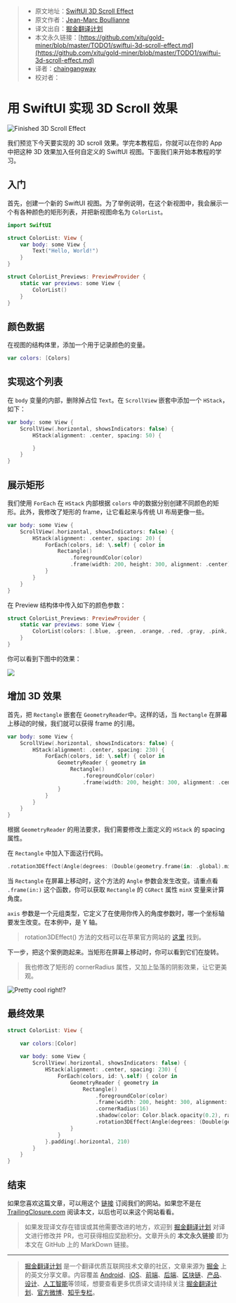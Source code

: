 > * 原文地址：[SwiftUI 3D Scroll Effect](https://levelup.gitconnected.com/swiftui-3d-scroll-effect-fa5310665738)
> * 原文作者：[Jean-Marc Boullianne](https://medium.com/@jboullianne)
> * 译文出自：[掘金翻译计划](https://github.com/xitu/gold-miner)
> * 本文永久链接：[https://github.com/xitu/gold-miner/blob/master/TODO1/swiftui-3d-scroll-effect.md](https://github.com/xitu/gold-miner/blob/master/TODO1/swiftui-3d-scroll-effect.md)
> * 译者：[chaingangway](https://github.com/chaingangway)
> * 校对者：

# 用 SwiftUI 实现 3D Scroll 效果

![Finished 3D Scroll Effect](https://cdn-images-1.medium.com/max/2000/0*pYnR4ym84WIZk3tf.gif)

我们预览下今天要实现的 3D scroll 效果。学完本教程后，你就可以在你的 App 中把这种 3D 效果加入任何自定义的 SwiftUI 视图。下面我们来开始本教程的学习。

## 入门

首先，创建一个新的 SwiftUI 视图。为了举例说明，在这个新视图中，我会展示一个有各种颜色的矩形列表，并把新视图命名为 `ColorList`。

```swift
import SwiftUI

struct ColorList: View {
    var body: some View {
        Text("Hello, World!")
    }
}

struct ColorList_Previews: PreviewProvider {
    static var previews: some View {
        ColorList()
    }
}
```

## 颜色数据

在视图的结构体里，添加一个用于记录颜色的变量。

```swift
var colors: [Colors]
```

## 实现这个列表

在 `body` 变量的内部，删除掉占位 `Text`。在 `ScrollView` 嵌套中添加一个 `HStack`，如下：

```swift
var body: some View {
    ScrollView(.horizontal, showsIndicators: false) {
        HStack(alignment: .center, spacing: 50) {

        }
    }
}
```

## 展示矩形

我们使用 `ForEach` 在 `HStack` 内部根据 `colors` 中的数据分别创建不同颜色的矩形。此外，我修改了矩形的 frame，让它看起来与传统 UI 布局更像一些。

```swift
var body: some View {
    ScrollView(.horizontal, showsIndicators: false) {
        HStack(alignment: .center, spacing: 20) {
            ForEach(colors, id: \.self) { color in
                Rectangle()
                    .foregroundColor(color)
                    .frame(width: 200, height: 300, alignment: .center)
            }
        }
    }
}
```

在 Preview 结构体中传入如下的颜色参数：

```swift
struct ColorList_Previews: PreviewProvider {
    static var previews: some View {
        ColorList(colors: [.blue, .green, .orange, .red, .gray, .pink, .yellow])
    }
}
```

你可以看到下图中的效果：

![](https://cdn-images-1.medium.com/max/2000/0*NfpStvbJHfMO2Tqq.png)

## 增加 3D 效果

首先，把 `Rectangle` 嵌套在 `GeometryReader`中。这样的话，当 `Rectangle` 在屏幕上移动的时候，我们就可以获得 frame 的引用。

```swift
var body: some View {
    ScrollView(.horizontal, showsIndicators: false) {
        HStack(alignment: .center, spacing: 230) {
            ForEach(colors, id: \.self) { color in
                GeometryReader { geometry in
                    Rectangle()
                        .foregroundColor(color)
                        .frame(width: 200, height: 300, alignment: .center)
                }
            }
        }
    }
}
```

根据 `GeometryReader` 的用法要求，我们需要修改上面定义的 `HStack` 的 spacing 属性。

在 `Rectangle` 中加入下面这行代码。

```swift
.rotation3DEffect(Angle(degrees: (Double(geometry.frame(in: .global).minX) - 210) / -20), axis: (x: 0, y: 1.0, z: 0))
```

当 `Rectangle` 在屏幕上移动时，这个方法的 `Angle` 参数会发生改变。请重点看 `.frame(in:)` 这个函数，你可以获取 `Rectangle` 的 `CGRect` 属性 `minX` 变量来计算角度。

`axis` 参数是一个元组类型，它定义了在使用你传入的角度参数时，哪一个坐标轴要发生改变。在本例中，是 Y 轴。

> rotation3DEffect() 方法的文档可以在苹果官方网站的 [这里](https://developer.apple.com/documentation/swiftui/scrollview/3287538-rotation3deffect) 找到。

下一步，把这个案例跑起来。当矩形在屏幕上移动时，你可以看到它们在旋转。

> 我也修改了矩形的 cornerRadius 属性，又加上坠落的阴影效果，让它更美观。

![Pretty cool right!?](https://cdn-images-1.medium.com/max/2000/0*IidRWGBSe936-9Ls.gif)

## 最终效果

```swift
struct ColorList: View {
    
    var colors:[Color]
    
    var body: some View {
        ScrollView(.horizontal, showsIndicators: false) {
            HStack(alignment: .center, spacing: 230) {
                ForEach(colors, id: \.self) { color in
                    GeometryReader { geometry in
                        Rectangle()
                            .foregroundColor(color)
                            .frame(width: 200, height: 300, alignment: .center)
                            .cornerRadius(16)
                            .shadow(color: Color.black.opacity(0.2), radius: 20, x: 0, y: 0)
                            .rotation3DEffect(Angle(degrees: (Double(geometry.frame(in: .global).minX) - 210) / -20), axis: (x: 0, y: 1.0, z: 0))
                    }
                }
            }.padding(.horizontal, 210)
        }
    }
}
```

## 结束

如果您喜欢这篇文章，可以用这个 [链接](https://trailingclosure.com/signup/) 订阅我们的网站。如果您不是在 [TrailingClosure.com](https://trailingclosure.com/) 阅读本文，以后也可以来这个网站看看。

> 如果发现译文存在错误或其他需要改进的地方，欢迎到 [掘金翻译计划](https://github.com/xitu/gold-miner) 对译文进行修改并 PR，也可获得相应奖励积分。文章开头的 **本文永久链接** 即为本文在 GitHub 上的 MarkDown 链接。

---

> [掘金翻译计划](https://github.com/xitu/gold-miner) 是一个翻译优质互联网技术文章的社区，文章来源为 [掘金](https://juejin.im) 上的英文分享文章。内容覆盖 [Android](https://github.com/xitu/gold-miner#android)、[iOS](https://github.com/xitu/gold-miner#ios)、[前端](https://github.com/xitu/gold-miner#前端)、[后端](https://github.com/xitu/gold-miner#后端)、[区块链](https://github.com/xitu/gold-miner#区块链)、[产品](https://github.com/xitu/gold-miner#产品)、[设计](https://github.com/xitu/gold-miner#设计)、[人工智能](https://github.com/xitu/gold-miner#人工智能)等领域，想要查看更多优质译文请持续关注 [掘金翻译计划](https://github.com/xitu/gold-miner)、[官方微博](http://weibo.com/juejinfanyi)、[知乎专栏](https://zhuanlan.zhihu.com/juejinfanyi)。
